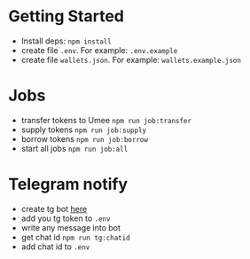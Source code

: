 # Getting Started 
- Install deps: `npm install`
- create file `.env`. For example: `.env.example`
- create file `wallets.json`. For example: `wallets.example.json`

# Jobs

- transfer tokens to Umee `npm run job:transfer`
- supply tokens `npm run job:supply`
- borrow tokens `npm run job:borrow`
- start all jobs `npm run job:all`

# Telegram notify

- create tg bot [here](https://t.me/BotFather)
- add you tg token to `.env`
- write any message into bot
- get chat id `npm run tg:chatid`
- add chat id to `.env`
